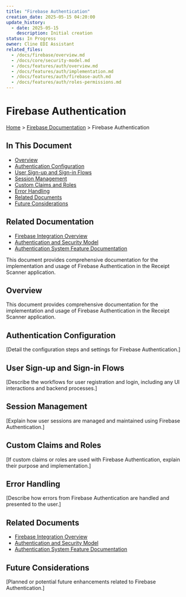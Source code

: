 ```yaml
---
title: "Firebase Authentication"
creation_date: 2025-05-15 04:20:00
update_history:
  - date: 2025-05-15
    description: Initial creation
status: In Progress
owner: Cline EDI Assistant
related_files:
  - /docs/firebase/overview.md
  - /docs/core/security-model.md
  - /docs/features/auth/overview.md
  - /docs/features/auth/implementation.md
  - /docs/features/auth/firebase-auth.md
  - /docs/features/auth/roles-permissions.md
---
```


# Firebase Authentication

[Home](/docs) > [Firebase Documentation](/docs/firebase) > Firebase Authentication

## In This Document
- [Overview](#overview)
- [Authentication Configuration](#authentication-configuration)
- [User Sign-up and Sign-in Flows](#user-sign-up-and-sign-in-flows)
- [Session Management](#session-management)
- [Custom Claims and Roles](#custom-claims-and-roles)
- [Error Handling](#error-handling)
- [Related Documents](#related-documents)
- [Future Considerations](#future-considerations)

## Related Documentation
- [Firebase Integration Overview](../firebase/overview.md)
- [Authentication and Security Model](../core/security-model.md)
- [Authentication System Feature Documentation](../../features/auth/overview.md)

This document provides comprehensive documentation for the implementation and usage of Firebase Authentication in the Receipt Scanner application.

## Overview

This document provides comprehensive documentation for the implementation and usage of Firebase Authentication in the Receipt Scanner application.

## Authentication Configuration

[Detail the configuration steps and settings for Firebase Authentication.]

## User Sign-up and Sign-in Flows

[Describe the workflows for user registration and login, including any UI interactions and backend processes.]

## Session Management

[Explain how user sessions are managed and maintained using Firebase Authentication.]

## Custom Claims and Roles

[If custom claims or roles are used with Firebase Authentication, explain their purpose and implementation.]

## Error Handling

[Describe how errors from Firebase Authentication are handled and presented to the user.]

## Related Documents

- [Firebase Integration Overview](../overview.md)
- [Authentication and Security Model](../core/security-model.md)
- [Authentication System Feature Documentation](../../features/auth/overview.md)

## Future Considerations

[Planned or potential future enhancements related to Firebase Authentication.]

